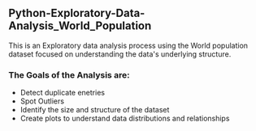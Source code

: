 ## Python-Exploratory-Data-Analysis_World_Population
This is an Exploratory data analysis process using the World population dataset focused on understanding the data's underlying structure.

### The Goals of the Analysis are:
- Detect duplicate enetries
- Spot Outliers
- Identify the size and structure of the dataset
- Create plots to understand data distributions and relationships
  
